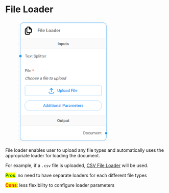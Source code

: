 # File Loader

<figure><img src="../../../.gitbook/assets/image (1) (1) (1) (1).png" alt="" width="282"><figcaption></figcaption></figure>

File loader enables user to upload any file types and automatically uses the appropriate loader for loading the document.

For example, if a `.csv` file is uploaded, [CSV File Loader](csv-file.md) will be used.

<mark style="color:green;">**Pros**</mark>: no need to have separate loaders for each different file types

<mark style="color:red;">**Cons**</mark>: less flexibility to configure loader parameters
